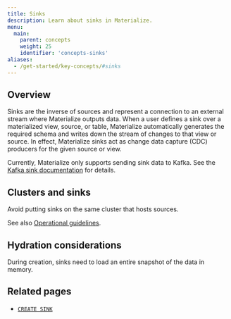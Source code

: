 ```yaml
---
title: Sinks
description: Learn about sinks in Materialize.
menu:
  main:
    parent: concepts
    weight: 25
    identifier: 'concepts-sinks'
aliases:
  - /get-started/key-concepts/#sinks
---
```


## Overview

Sinks are the inverse of sources and represent a connection to an external stream
where Materialize outputs data. When a user defines a sink over a materialized view,
source, or table, Materialize automatically generates the required schema and writes down
the stream of changes to that view or source. In effect, Materialize sinks act as
change data capture (CDC) producers for the given source or view.

Currently, Materialize only supports sending sink data to Kafka. See
the [Kafka sink documentation](/sql/create-sink/kafka) for details.

## Clusters and sinks

Avoid putting sinks on the same cluster that hosts sources.

See also [Operational guidelines](/manage/operational-guidelines/).

## Hydration considerations

During creation, sinks need to load an entire snapshot of the data in memory.

## Related pages

- [`CREATE SINK`](/sql/create-sink)
